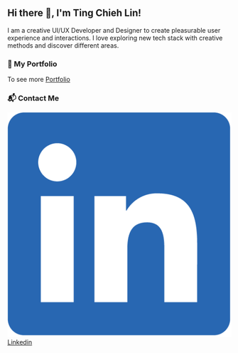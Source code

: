 ## Hi there 👋, I'm Ting Chieh Lin!

I am a creative UI/UX Developer and Designer to create pleasurable user experience and interactions. I love exploring new tech stack with creative methods and discover different areas.

### 💼 My Portfolio

To see more [Portfolio](https://tingchiehlin.com/)

### 📬 Contact Me 

<img src='./img/linkedIn.png' alt='linkedIn'/><span> </span>
<a href="https://www.linkedin.com/in/cooloojayoo/" title="Linked-in">Linkedin</a>